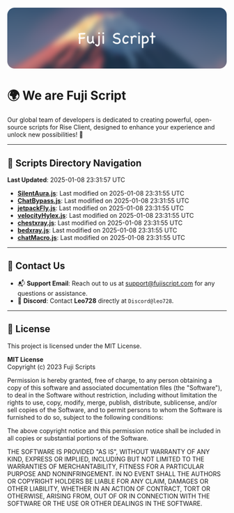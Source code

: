 ![Banner](.github/b.webp)

# 🌍 **We are Fuji Script**

Our global team of developers is dedicated to creating powerful, open-source scripts for Rise Client, designed to enhance your experience and unlock new possibilities! 🌟

---
<!-- SCRIPTS_NAVIGATION_START -->
## 📂 **Scripts Directory Navigation**

**Last Updated**: 2025-01-08 23:31:57 UTC

- **[SilentAura.js](scripts/SilentAura.js)**: Last modified on 2025-01-08 23:31:55 UTC
- **[ChatBypass.js](scripts/ChatBypass.js)**: Last modified on 2025-01-08 23:31:55 UTC
- **[jetpackFly.js](scripts/jetpackFly.js)**: Last modified on 2025-01-08 23:31:55 UTC
- **[velocityHylex.js](scripts/velocityHylex.js)**: Last modified on 2025-01-08 23:31:55 UTC
- **[chestxray.js](scripts/chestxray.js)**: Last modified on 2025-01-08 23:31:55 UTC
- **[bedxray.js](scripts/bedxray.js)**: Last modified on 2025-01-08 23:31:55 UTC
- **[chatMacro.js](scripts/chatMacro.js)**: Last modified on 2025-01-08 23:31:55 UTC

<!-- SCRIPTS_NAVIGATION_END -->

---

## 💬 **Contact Us**  
- 📬 **Support Email**: Reach out to us at [support@fujiscript.com](mailto:support@fujiscript.com) for any questions or assistance.  
- 💬 **Discord**: Contact **Leo728** directly at `Discord@leo728`.

---

## 📜 **License**

This project is licensed under the MIT License.  

**MIT License**  
Copyright (c) 2023 Fuji Scripts  

Permission is hereby granted, free of charge, to any person obtaining a copy of this software and associated documentation files (the "Software"), to deal in the Software without restriction, including without limitation the rights to use, copy, modify, merge, publish, distribute, sublicense, and/or sell copies of the Software, and to permit persons to whom the Software is furnished to do so, subject to the following conditions:  

The above copyright notice and this permission notice shall be included in all copies or substantial portions of the Software.  

THE SOFTWARE IS PROVIDED "AS IS", WITHOUT WARRANTY OF ANY KIND, EXPRESS OR IMPLIED, INCLUDING BUT NOT LIMITED TO THE WARRANTIES OF MERCHANTABILITY, FITNESS FOR A PARTICULAR PURPOSE AND NONINFRINGEMENT. IN NO EVENT SHALL THE AUTHORS OR COPYRIGHT HOLDERS BE LIABLE FOR ANY CLAIM, DAMAGES OR OTHER LIABILITY, WHETHER IN AN ACTION OF CONTRACT, TORT OR OTHERWISE, ARISING FROM, OUT OF OR IN CONNECTION WITH THE SOFTWARE OR THE USE OR OTHER DEALINGS IN THE SOFTWARE.  
